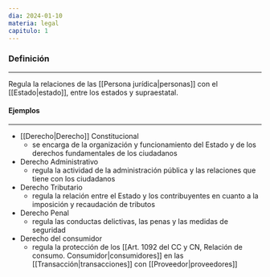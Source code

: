 ```yaml
---
dia: 2024-01-10
materia: legal
capitulo: 1
---
```

### Definición
---
Regula la relaciones de las [[Persona jurídica|personas]] con el [[Estado|estado]], entre los estados y supraestatal.

#### Ejemplos
---
* [[Derecho|Derecho]] Constitucional
	* se encarga de la organización y funcionamiento del Estado y de los derechos fundamentales de los ciudadanos
* Derecho Administrativo
	* regula la actividad de la administración pública y las relaciones que tiene con los ciudadanos
* Derecho Tributario
	* regula la relación entre el Estado y los contribuyentes en cuanto a la imposición y recaudación de tributos
* Derecho Penal
	* regula las conductas delictivas, las penas y las medidas de seguridad
* Derecho del consumidor
	* regula la protección de los [[Art. 1092 del CC y CN, Relación de consumo. Consumidor|consumidores]] en las [[Transacción|transacciones]] con [[Proveedor|proveedores]]